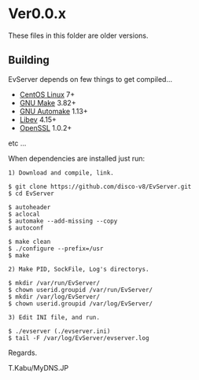 Ver0.0.x
=========

These files in this folder are older versions.

Building
---------

EvServer depends on few things to get compiled...

* [CentOS Linux] 7+
* [GNU Make] 3.82+
* [GNU Automake] 1.13+
* [Libev] 4.15+
* [OpenSSL] 1.0.2+

[CentOS Linux]: https://www.centos.org/
[GNU Make]: https://www.gnu.org/software/make/
[GNU Automake]: https://www.gnu.org/software/automake/
[Libev]: http://software.schmorp.de/pkg/libev.html
[OpenSSL]: https://www.openssl.org/

etc ...

When dependencies are installed just run:

    1) Download and compile, link.

    $ git clone https://github.com/disco-v8/EvServer.git
    $ cd EvServer

    $ autoheader
    $ aclocal
    $ automake --add-missing --copy
    $ autoconf

    $ make clean
    $ ./configure --prefix=/usr
    $ make

    2) Make PID, SockFile, Log's directorys.

    $ mkdir /var/run/EvServer/
    $ chown userid.groupid /var/run/EvServer/
    $ mkdir /var/log/EvServer/
    $ chown userid.groupid /var/log/EvServer/

    3) Edit INI file, and run.

    $ ./evserver (./evserver.ini)
    $ tail -F /var/log/EvServer/evserver.log

Regards.

T.Kabu/MyDNS.JP
